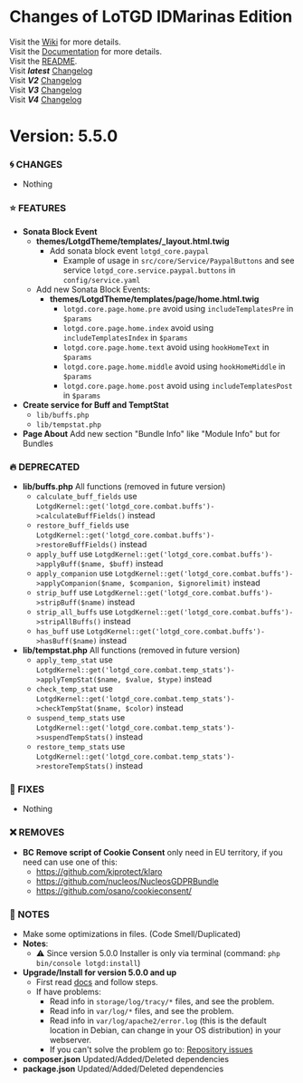 # Changes of LoTGD IDMarinas Edition

Visit the [Wiki](https://github.com/idmarinas/lotgd-game/wiki) for more details.  
Visit the [Documentation](https://idmarinas.github.io/lotgd-game/) for more details.  
Visit the [README](https://github.com/idmarinas/lotgd-game/blob/migration/README.md).   
Visit **_latest_** [Changelog](https://github.com/idmarinas/lotgd-game/blob/migration/CHANGELOG.md)  
Visit **_V2_** [Changelog](https://github.com/idmarinas/lotgd-game/blob/migration/CHANGELOG-V2.md)  
Visit **_V3_** [Changelog](https://github.com/idmarinas/lotgd-game/blob/migration/CHANGELOG-V3.md)  
Visit **_V4_** [Changelog](https://github.com/idmarinas/lotgd-game/blob/migration/CHANGELOG-V4.md)  

# Version: 5.5.0 

### :cyclone: CHANGES

-   Nothing

### :star: FEATURES

-   **Sonata Block Event**
    -   **themes/LotgdTheme/templates/_layout.html.twig** 
        -   Add sonata block event `lotgd_core.paypal`  
            -   Example of usage in `src/core/Service/PaypalButtons` and see service `lotgd_core.service.paypal.buttons` in `config/service.yaml`
    -   Add new Sonata Block Events: 
        -   **themes/LotgdTheme/templates/page/home.html.twig**
            -   `lotgd.core.page.home.pre` avoid using `includeTemplatesPre` in `$params`
            -   `lotgd.core.page.home.index` avoid using `includeTemplatesIndex` in `$params`
            -   `lotgd.core.page.home.text` avoid using `hookHomeText` in `$params`
            -   `lotgd.core.page.home.middle` avoid using `hookHomeMiddle` in `$params`
            -   `lotgd.core.page.home.post` avoid using `includeTemplatesPost` in `$params`
-   **Create service for Buff and TemptStat**
    -   `lib/buffs.php`
    -   `lib/tempstat.php`
-   **Page About** Add new section "Bundle Info" like "Module Info" but for Bundles

### :fire: DEPRECATED

-   **lib/buffs.php** All functions (removed in future version)
    -   `calculate_buff_fields` use `LotgdKernel::get('lotgd_core.combat.buffs')->calculateBuffFields()` instead
    -   `restore_buff_fields` use `LotgdKernel::get('lotgd_core.combat.buffs')->restoreBuffFields()` instead
    -   `apply_buff` use `LotgdKernel::get('lotgd_core.combat.buffs')->applyBuff($name, $buff)` instead
    -   `apply_companion` use `LotgdKernel::get('lotgd_core.combat.buffs')->applyCompanion($name, $companion, $ignorelimit)` instead
    -   `strip_buff` use `LotgdKernel::get('lotgd_core.combat.buffs')->stripBuff($name)` instead
    -   `strip_all_buffs` use `LotgdKernel::get('lotgd_core.combat.buffs')->stripAllBuffs()` instead
    -   `has_buff` use `LotgdKernel::get('lotgd_core.combat.buffs')->hasBuff($name)` instead
-   **lib/tempstat.php** All functions (removed in future version)
    -   `apply_temp_stat` use `LotgdKernel::get('lotgd_core.combat.temp_stats')->applyTempStat($name, $value, $type)` instead
    -   `check_temp_stat` use `LotgdKernel::get('lotgd_core.combat.temp_stats')->checkTempStat($name, $color)` instead
    -   `suspend_temp_stats` use `LotgdKernel::get('lotgd_core.combat.temp_stats')->suspendTempStats()` instead
    -   `restore_temp_stats` use `LotgdKernel::get('lotgd_core.combat.temp_stats')->restoreTempStats()` instead

### :wrench: FIXES

-   Nothing

### :x: REMOVES

-   **BC** **Remove script of Cookie Consent** only need in EU territory, if you need can use one of this:
    -   https://github.com/kiprotect/klaro
    -   https://github.com/nucleos/NucleosGDPRBundle
    -   https://github.com/osano/cookieconsent/

### :notebook: NOTES

-   Make some optimizations in files. (Code Smell/Duplicated)
-   **Notes**:
    -   :warning: Since version 5.0.0 Installer is only via terminal (command: `php bin/console lotgd:install`)
-   **Upgrade/Install for version 5.0.0 and up**
    -   First read [docs](https://github.com/idmarinas/lotgd-game/wiki/Skeleton) and follow steps.
    -   If have problems:
        -   Read info in `storage/log/tracy/*` files, and see the problem.
        -   Read info in `var/log/*` files, and see the problem.
        -   Read info in `var/log/apache2/error.log` (this is the default location in Debian, can change in your OS distribution) in your webserver.
        -   If you can't solve the problem go to: [Repository issues](https://github.com/idmarinas/lotgd-game/issues)
-   **composer.json** Updated/Added/Deleted dependencies
-   **package.json** Updated/Added/Deleted dependencies
